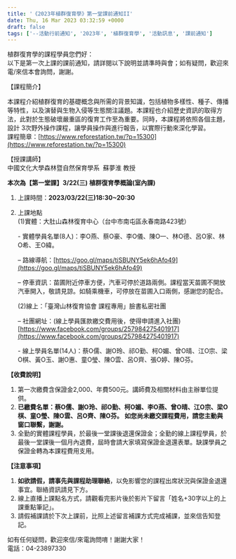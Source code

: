 ```yaml
---
title: '《2023年植群復育學》第一堂課前通知II'
date: Thu, 16 Mar 2023 03:32:59 +0000
draft: false
tags: ['--活動行前通知', '2023年', '植群復育學', '活動訊息', '課前通知']
---
```


植群復育學的課程學員您們好：  
以下是第一次上課的課前通知，請詳閱以下說明並請準時與會；如有疑問，歡迎來電/來信本會詢問，謝謝。

【課程簡介】

本課程介紹植群復育的基礎概念與所需的背景知識，包括植物多樣性、種子、傳播等特性，以及演替與生物入侵等生態關注議題。本課程也介紹歷史資訊的取得方法，此對於生態破壞嚴重區的復育工作至為重要。同時，本課程將依照各個主題，設計 3次野外操作課程，讓學員操作與進行報告，以實際行動來深化學習。  
課程簡章：[https://www.reforestation.tw/?p=15300](https://www.reforestation.tw/?p=15300)

【授課講師】  
中國文化大學森林暨自然保育學系  蘇夢淮 教授

**本次為【第一堂課】3/22(三)** **植群復育學概論(室內課)**

1.  上課時間：**2023/03/22(三)18:30~20:30**  
    
2.  上課地點  
    (1)實體：大肚山森林復育中心（台中市南屯區永春南路423號）  
      
    \- 實體學員名單(8人)：李O燕、蔡O豪、李O儀、陳O一、林O德、呂O家、林O希、王O緯。  
      
    – 路線導航：[https://goo.gl/maps/tiSBUNY5ek6hAfo49](https://goo.gl/maps/tiSBUNY5ek6hAfo49)  
      
    – 停車資訊：苗圃附近停車方便，汽車可停於道路兩側。課程當天苗圃不開放汽車開入，敬請見諒。如騎乘機車，可停放在苗圃入口兩側，感謝您的配合。  
      
    (2)線上：「臺灣山林復育協會 課程專用」臉書私密社團  
      
    – 社團網址：(線上學員匯款繳交費用後，使得申請進入社團)  
    [https://www.facebook.com/groups/257984275401917](https://www.facebook.com/groups/257984275401917)  
      
    \- 線上學員名單(14人)：蔡O儒、謝O玲、祁O勤、柯O媚、曾O晴、江O宗、梁O棋、黃O玉、謝O惠、童O瑩、陳O雲、呂O齊、張O婷、陳O芬。

**【收費說明】**

1.  第一次繳費含保證金2,000、年費500元。講師費及相關材料由主辦單位提供。
2.  **已繳費名單：蔡****O****儒、謝****O****玲、祁****O****勤、柯****O****媚、李****O****燕、曾****O****晴、江****O****宗、梁****O****棋、童****O****瑩、陳****O****雲、呂****O****齊、陳****O****芬。**  **如您尚未繳交課程費用，請您主動與窗口聯繫，謝謝。**
3.  全勤的實體課程學員，於最後一堂課後退還保證金；全勤的線上課程學員，於最後一堂課後一個月內退費，屆時會請大家填寫保證金退還表單。缺課學員之保證金轉為本課程費用支用。

**【注意事項】**

1.  **如欲請假，請事先與課程助理聯絡**，以免影響您的課程出席狀況與保證金退還事宜。聯絡資訊請見下方。
2.  線上直播上課點名方式，請觀看完影片後於影片下留言「姓名+30字以上的上課重點筆記」。
3.  請假補課請於下次上課前，比照上述留言補課方式完成補課，並來信告知登記。

如有任何疑問，歡迎來信/來電詢問唷！謝謝大家！  
電話：04-23897330